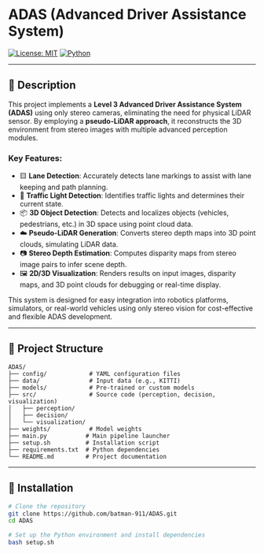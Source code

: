 # ADAS (Advanced Driver Assistance System)

[![License: MIT](https://img.shields.io/badge/License-MIT-yellow.svg)](LICENSE)
[![Python](https://img.shields.io/badge/Python-3.9%2B-blue.svg)](https://www.python.org/)

---

## 📜 Description

This project implements a **Level 3 Advanced Driver Assistance System (ADAS)** using only stereo cameras, eliminating the need for physical LiDAR sensor. By employing a **pseudo-LiDAR approach**, it reconstructs the 3D environment from stereo images with multiple advanced perception modules.

### Key Features:

- 🟨 **Lane Detection**: Accurately detects lane markings to assist with lane keeping and path planning.
- 🚦 **Traffic Light Detection**: Identifies traffic lights and determines their current state.
- 📦 **3D Object Detection**: Detects and localizes objects (vehicles, pedestrians, etc.) in 3D space using point cloud data.
- ☁️ **Pseudo-LiDAR Generation**: Converts stereo depth maps into 3D point clouds, simulating LiDAR data.
- 📷 **Stereo Depth Estimation**: Computes disparity maps from stereo image pairs to infer scene depth.
- 🖼️ **2D/3D Visualization**: Renders results on input images, disparity maps, and 3D point clouds for debugging or real-time display.

This system is designed for easy integration into robotics platforms, simulators, or real-world vehicles using only stereo vision for cost-effective and flexible ADAS development.

---

## 📁 Project Structure

```text
ADAS/
├── config/            # YAML configuration files
├── data/              # Input data (e.g., KITTI)
├── models/            # Pre-trained or custom models
├── src/               # Source code (perception, decision, visualization)
│   ├── perception/
│   ├── decision/
│   └── visualization/
├── weights/           # Model weights
├── main.py           # Main pipeline launcher
├── setup.sh          # Installation script
├── requirements.txt  # Python dependencies
└── README.md         # Project documentation
```



---

## 🔧 Installation

```bash
# Clone the repository
git clone https://github.com/batman-911/ADAS.git
cd ADAS

# Set up the Python environment and install dependencies
bash setup.sh
